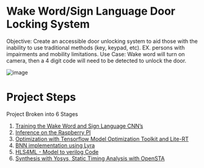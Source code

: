 <h1> Wake Word/Sign Language Door Locking System </h1>


Objective: Create an accessible door unlocking system to aid those with the inability to use traditional methods (key, keypad, etc). EX. persons with impairments and mobility limitations.
Use Case: Wake word will turn on camera, then a 4 digit code will need to be detected to unlock the door.

![image](https://github.com/user-attachments/assets/6e40e04d-a8b9-40f4-a6fc-46f5e36e94f9)

 

<h1> Project Steps </h1>

Project Broken into 6 Stages
1.	[Training the Wake Word and Sign Language CNN’s](https://github.com/TC4451/Wake_word_sign_digits/blob/main/training/README.md)
2.	[Inference on the Raspberry PI](https://github.com/TC4451/Wake_word_sign_digits/blob/main/inference/README.md)
3.	[Optimization with Tensorflow Model Optimization Toolkit and Lite-RT](https://github.com/TC4451/Wake_word_sign_digits/blob/main/optimization/README.md)
4.	[BNN implementation using Lyra](https://github.com/TC4451/Wake_word_sign_digits/blob/main/BNN/README.md)
5.	[HLS4ML - Model to verilog Code](https://github.com/TC4451/Wake_word_sign_digits/blob/main/HLS4ML/README.md)
6.	[Synthesis with Yosys, Static Timing Analysis with OpenSTA](https://github.com/TC4451/Wake_word_sign_digits/blob/main/syn_sta/README.md)

